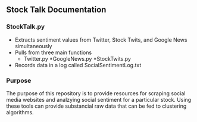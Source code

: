 ## Stock Talk Documentation

### StockTalk.py
   * Extracts sentiment values from Twitter, Stock Twits, and Google News simultaneously 
   * Pulls from three main functions
      * Twitter.py
      *GoogleNews.py
      *StockTwits.py
   * Records data in a log called SocialSentimentLog.txt

### Purpose

The purpose of this repository is to provide resources for scraping social media websites and analzying social sentiment for a particular stock. Using these tools can provide substancial raw data that can be fed to clustering algorithms.
